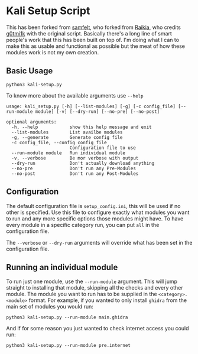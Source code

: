 # Kali Setup Script

This has been forked from [samfelt](https://github.com/samfelt/Kali-Setup), who forked from [Raikia](github.com/raikia/Kali-Setup), who credits
[g0tmi1k](https://github.com/g0tmi1k/os-scripts) with the original script.
Basically there's a long line of smart people's work that this has been built
on top of. I'm doing what I can to make this as usable and functional as
possible but the meat of how these modules work is not my own creation.

## Basic Usage

```
python3 kali-setup.py
```

To know more about the available arguments use `--help`

```
usage: kali_setup.py [-h] [--list-modules] [-g] [-c config_file] [--run-module module] [-v] [--dry-run] [--no-pre] [--no-post]

optional arguments:
  -h, --help            show this help message and exit
  --list-modules        List availbe modules
  -g, --generate        Generate config file
  -c config_file, --config config_file
                        Configuration file to use
  --run-module module   Run individual module
  -v, --verbose         Be mor verbose with output
  --dry-run             Don't actually download anything
  --no-pre              Don't run any Pre-Modules
  --no-post             Don't run any Post-Modules
```

## Configuration

The default configuration file is `setup_config.ini`, this will be used if no
other is specified. Use this file to configure exactly what modules you want to
run and any more specific options those modules might have. To have every
module in a specific category run, you can put `all` in the configuration file.

The `--verbose` or `--dry-run` arguments will override what has been set in the
configuration file.

## Running an individual module

To run just one module, use the `--run-module` argument. This will jump
straight to installing that module, skipping all the checks and every other
module. The module you want to run has to be supplied in the
`<category>.<module>` format. For example, if you wanted to only install
`ghidra` from the main set of modules you would run:

```
python3 kali-setup.py --run-module main.ghidra
```

And if for some reason you just wanted to check internet access you could run:

```
python3 kali-setup.py --run-module pre.internet
```

